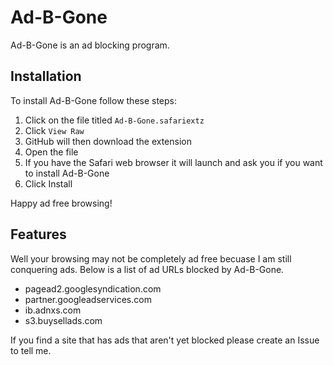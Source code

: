 # Ad-B-Gone
Ad-B-Gone is an ad blocking program.

## Installation
To install Ad-B-Gone follow these steps:

1. Click on the file titled `Ad-B-Gone.safariextz`
2. Click `View Raw`
3. GitHub will then download the extension
4. Open the file
5. If you have the Safari web browser it will launch and ask you if you want to install Ad-B-Gone
6. Click Install

Happy ad free browsing!

## Features
Well your browsing may not be completely ad free becuase I am still conquering ads. Below is a list of ad URLs blocked by Ad-B-Gone.

- pagead2.googlesyndication.com
- partner.googleadservices.com
- ib.adnxs.com
- s3.buysellads.com

If you find a site that has ads that aren't yet blocked please create an Issue to tell me.
